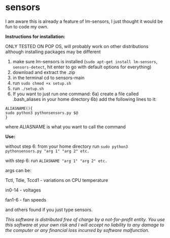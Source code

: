 # sensors

I am aware this is already a feature of lm-sensors, I just thought it would be fun to code my own.

**Instructions for installation:**

ONLY TESTED ON POP OS, will probably work on other distributions although installing packages may be different
1) make sure lm-sensors is installed (`sudo apt-get install lm-sensors`, `sensors-detect`, hit enter to go with default options for everything)
2) download and extract the .zip
3) in the terminal cd to sensors-main
4) run `sudo chmod +x setup.sh`
5) run `./setup.sh`
6) If you want to just run one command: 
6a) create a file called .bash_aliases in your home directory
6b) add the following lines to it:
```#!/bin/bash
ALIASNAME(){
sudo python3 pythonsensors.py $@
}
```
where ALIASNAME is what you want to call the command

**Use:**

without step 6: from your home directory run `sudo python3 pythonsensors.py "arg 1" "arg 2" etc.`

with step 6: run `ALIASNAME "arg 1" "arg 2" etc.`

args can be:

Tctl, Tdie, Tccd1 - variations on CPU temperature

in0-14 - voltages

fan1-6 - fan speeds

and others found if you just type sensors.



*This software is distributed free of charge by a not-for-profit entity. You use this software at your own risk and I will accept no liability to any damage to the computer or any financial loss incurred by software malfunction.*


